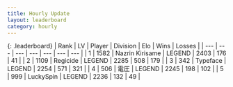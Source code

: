 ```yaml
---
title: Hourly Update
layout: leaderboard
category: hourly
---
```


{: .leaderboard}
| Rank | LV | Player | Division | Elo | Wins | Losses |
| --- | --- | --- | --- | --- | --- | --- |
| <span data-change="0">1</span> | 1582 | <span title="ID: 315148">Nazrin Kirisame</span> | LEGEND | <span data-change="0">2403</span> | <span data-change="0">176</span> | <span data-change="0">41</span> |
| <span data-change="0">2</span> | 1109 | <span title="ID: 353063">Regicide</span> | LEGEND | <span data-change="0">2285</span> | <span data-change="0">508</span> | <span data-change="0">179</span> |
| <span data-change="0">3</span> | 342 | <span title="ID: 628233">Typeface</span> | LEGEND | <span data-change="4">2254</span> | <span data-change="1">571</span> | <span data-change="0">321</span> |
| <span data-change="0">4</span> | 506 | <span title="ID: 407707">電圧</span> | LEGEND | <span data-change="0">2245</span> | <span data-change="0">198</span> | <span data-change="0">102</span> |
| <span data-change="0">5</span> | 999 | <span title="ID: 498412">LuckySpin</span> | LEGEND | <span data-change="0">2236</span> | <span data-change="0">132</span> | <span data-change="0">49</span> |